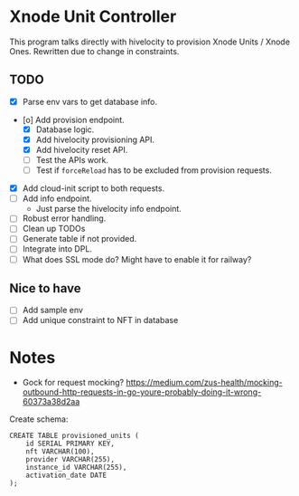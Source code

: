 # Xnode Unit Controller
This program talks directly with hivelocity to provision Xnode Units / Xnode Ones.
Rewritten due to change in constraints.

## TODO
- [X] Parse env vars to get database info.
- [o] Add provision endpoint.
    - [X] Database logic.
    - [X] Add hivelocity provisioning API.
    - [X] Add hivelocity reset API.
    - [ ] Test the APIs work.
    - [ ] Test if `forceReload` has to be excluded from provision requests.
- [X] Add cloud-init script to both requests.
- [ ] Add info endpoint.
    - Just parse the hivelocity info endpoint.
- [ ] Robust error handling.
- [ ] Clean up TODOs
- [ ] Generate table if not provided.
- [ ] Integrate into DPL.
- [ ] What does SSL mode do? Might have to enable it for railway?

## Nice to have
- [ ] Add sample env
- [ ] Add unique constraint to NFT in database

# Notes
- Gock for request mocking? 
https://medium.com/zus-health/mocking-outbound-http-requests-in-go-youre-probably-doing-it-wrong-60373a38d2aa

Create schema:
```
CREATE TABLE provisioned_units (
    id SERIAL PRIMARY KEY,
    nft VARCHAR(100),
    provider VARCHAR(255),
    instance_id VARCHAR(255),
    activation_date DATE
);
```
